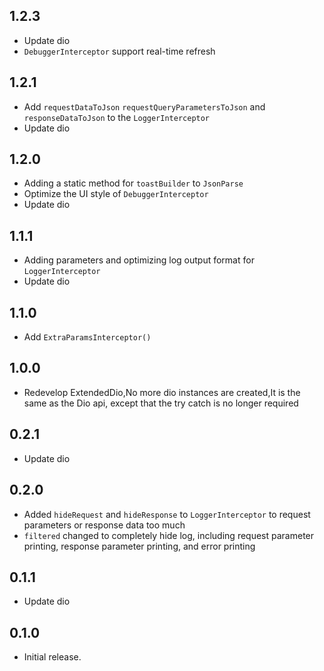 ## 1.2.3

* Update dio
* `DebuggerInterceptor` support real-time refresh

## 1.2.1

* Add `requestDataToJson` `requestQueryParametersToJson` and `responseDataToJson` to the `LoggerInterceptor`
* Update dio

## 1.2.0

* Adding a static method for `toastBuilder` to `JsonParse`
* Optimize the UI style of `DebuggerInterceptor`
* Update dio

## 1.1.1

* Adding parameters and optimizing log output format for `LoggerInterceptor`
* Update dio

## 1.1.0

* Add `ExtraParamsInterceptor()`

## 1.0.0

* Redevelop ExtendedDio,No more dio instances are created,It is the same as the Dio api, except that
  the try catch is no longer required

## 0.2.1

* Update dio

## 0.2.0

* Added `hideRequest` and `hideResponse` to `LoggerInterceptor` to request parameters or response
  data too much
* `filtered` changed to completely hide log, including request parameter printing, response
  parameter printing, and error printing

## 0.1.1

* Update dio

## 0.1.0

* Initial release.
